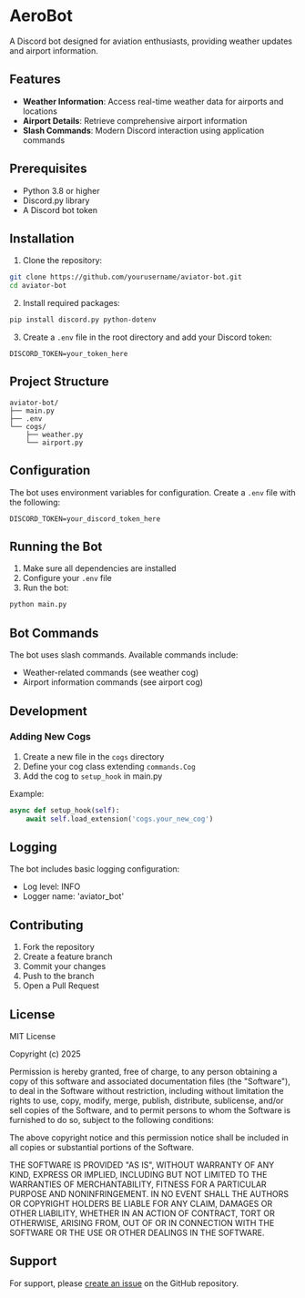 # AeroBot

A Discord bot designed for aviation enthusiasts, providing weather updates and airport information.

## Features

- **Weather Information**: Access real-time weather data for airports and locations
- **Airport Details**: Retrieve comprehensive airport information
- **Slash Commands**: Modern Discord interaction using application commands

## Prerequisites

- Python 3.8 or higher
- Discord.py library
- A Discord bot token

## Installation

1. Clone the repository:
```bash
git clone https://github.com/yourusername/aviator-bot.git
cd aviator-bot
```

2. Install required packages:
```bash
pip install discord.py python-dotenv
```

3. Create a `.env` file in the root directory and add your Discord token:
```env
DISCORD_TOKEN=your_token_here
```

## Project Structure

```
aviator-bot/
├── main.py
├── .env
└── cogs/
    ├── weather.py
    └── airport.py
```

## Configuration

The bot uses environment variables for configuration. Create a `.env` file with the following:

```env
DISCORD_TOKEN=your_discord_token_here
```

## Running the Bot

1. Make sure all dependencies are installed
2. Configure your `.env` file
3. Run the bot:
```bash
python main.py
```

## Bot Commands

The bot uses slash commands. Available commands include:
- Weather-related commands (see weather cog)
- Airport information commands (see airport cog)

## Development

### Adding New Cogs

1. Create a new file in the `cogs` directory
2. Define your cog class extending `commands.Cog`
3. Add the cog to `setup_hook` in main.py

Example:
```python
async def setup_hook(self):
    await self.load_extension('cogs.your_new_cog')
```

## Logging

The bot includes basic logging configuration:
- Log level: INFO
- Logger name: 'aviator_bot'

## Contributing

1. Fork the repository
2. Create a feature branch
3. Commit your changes
4. Push to the branch
5. Open a Pull Request

## License

MIT License

Copyright (c) 2025

Permission is hereby granted, free of charge, to any person obtaining a copy
of this software and associated documentation files (the "Software"), to deal
in the Software without restriction, including without limitation the rights
to use, copy, modify, merge, publish, distribute, sublicense, and/or sell
copies of the Software, and to permit persons to whom the Software is
furnished to do so, subject to the following conditions:

The above copyright notice and this permission notice shall be included in all
copies or substantial portions of the Software.

THE SOFTWARE IS PROVIDED "AS IS", WITHOUT WARRANTY OF ANY KIND, EXPRESS OR
IMPLIED, INCLUDING BUT NOT LIMITED TO THE WARRANTIES OF MERCHANTABILITY,
FITNESS FOR A PARTICULAR PURPOSE AND NONINFRINGEMENT. IN NO EVENT SHALL THE
AUTHORS OR COPYRIGHT HOLDERS BE LIABLE FOR ANY CLAIM, DAMAGES OR OTHER
LIABILITY, WHETHER IN AN ACTION OF CONTRACT, TORT OR OTHERWISE, ARISING FROM,
OUT OF OR IN CONNECTION WITH THE SOFTWARE OR THE USE OR OTHER DEALINGS IN THE
SOFTWARE.

## Support

For support, please [create an issue](https://github.com/yourusername/aviator-bot/issues) on the GitHub repository.